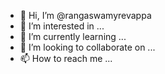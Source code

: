 - 👋 Hi, I’m @rangaswamyrevappa
- 👀 I’m interested in ...
- 🌱 I’m currently learning ...
- 💞️ I’m looking to collaborate on ...
- 📫 How to reach me ...

<!---
rangaswamyrevappa/rangaswamyrevappa is a ✨ special ✨ repository because its `README.md` (this file) appears on your GitHub profile.
You can click the Preview link to take a look at your changes.
--->
